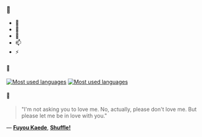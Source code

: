 ### 👋

- 🔭
- 🌱
- 💬
- 📫
- ⚡

#### 🧏

[![Most used languages](https://github-readme-stats-aynah.vercel.app/api/top-langs/?username=aynh&theme=solarized-dark&langs_count=6&layout=compact&hide_title=true)](https://github.com/anuraghazra/github-readme-stats#gh-dark-mode-only)
[![Most used languages](https://github-readme-stats-aynah.vercel.app/api/top-langs/?username=aynh&theme=solarized-light&langs_count=6&layout=compact&hide_title=true)](https://github.com/anuraghazra/github-readme-stats#gh-light-mode-only)

#### 💬

> "I'm not asking you to love me. No, actually, please don't love me. But please let me be in love with you."

&mdash; [**Fuyou Kaede**](https://myanimelist.net/character.php?q=Fuyou%20Kaede&cat=character), [**Shuffle!**](https://myanimelist.net/search/all?q=Shuffle!&cat=all)
